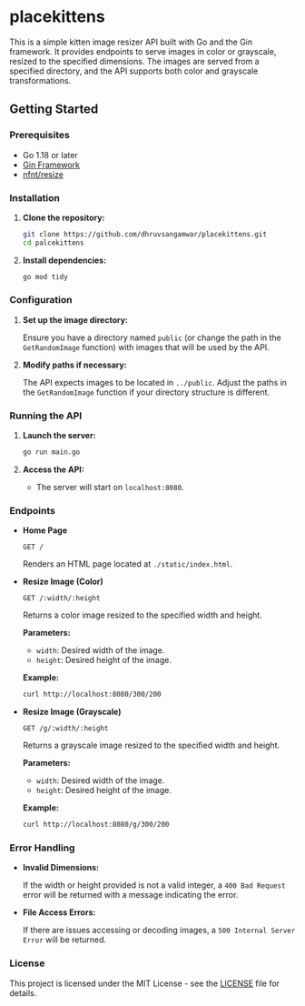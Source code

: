 # placekittens

This is a simple kitten image resizer API built with Go and the Gin framework. It provides endpoints to serve images in color or grayscale, resized to the specified dimensions. The images are served from a specified directory, and the API supports both color and grayscale transformations.

## Getting Started

### Prerequisites

- Go 1.18 or later
- [Gin Framework](https://github.com/gin-gonic/gin)
- [nfnt/resize](https://github.com/nfnt/resize)

### Installation

1. **Clone the repository:**

   ```bash
   git clone https://github.com/dhruvsangamwar/placekittens.git
   cd palcekittens
   ```

2. **Install dependencies:**

   ```bash
   go mod tidy
   ```

### Configuration

1. **Set up the image directory:**
   
   Ensure you have a directory named `public` (or change the path in the `GetRandomImage` function) with images that will be used by the API.

2. **Modify paths if necessary:**

   The API expects images to be located in `../public`. Adjust the paths in the `GetRandomImage` function if your directory structure is different.

### Running the API

1. **Launch the server:**

   ```bash
   go run main.go
   ```

2. **Access the API:**

   - The server will start on `localhost:8080`.

### Endpoints

- **Home Page**

  `GET /`

  Renders an HTML page located at `./static/index.html`.

- **Resize Image (Color)**

  `GET /:width/:height`

  Returns a color image resized to the specified width and height.

  **Parameters:**
  - `width`: Desired width of the image.
  - `height`: Desired height of the image.

  **Example:**

  ```bash
  curl http://localhost:8080/300/200
  ```

- **Resize Image (Grayscale)**

  `GET /g/:width/:height`

  Returns a grayscale image resized to the specified width and height.

  **Parameters:**
  - `width`: Desired width of the image.
  - `height`: Desired height of the image.

  **Example:**

  ```bash
  curl http://localhost:8080/g/300/200
  ```

### Error Handling

- **Invalid Dimensions:**

  If the width or height provided is not a valid integer, a `400 Bad Request` error will be returned with a message indicating the error.

- **File Access Errors:**

  If there are issues accessing or decoding images, a `500 Internal Server Error` will be returned.

### License

This project is licensed under the MIT License - see the [LICENSE](LICENSE) file for details.
